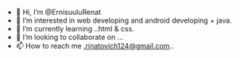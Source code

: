 - 👋 Hi, I’m @ErnisuuluRenat
- 👀 I’m interested in web developing and  android developing + java.
- 🌱 I’m currently learning ..html & css.
- 💞️ I’m looking to collaborate on ...
- 📫 How to reach me .rinatovich124@gmail.com..

<!---
ErnisuuluRenat/ErnisuuluRenat is a ✨ special ✨ repository because its `README.md` (this file) appears on your GitHub profile.
You can click the Preview link to take a look at your changes.
--->
